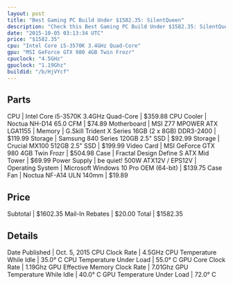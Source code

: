 ```yaml
---
layout: post
title: "Best Gaming PC Build Under $1582.35: SilentQueen"
description: "Check this Best Gaming PC Build Under $1582.35: SilentQueen. CPU: Intel Core i5-3570K 3.4GHz Quad-Core, CPU Cooler: Noctua NH-D14 65.0 CFM, Motherboard: MSI Z77 MPOWER ATX"
date: "2015-10-05 03:13:34 UTC"
price: "$1582.35"
cpu: "Intel Core i5-3570K 3.4GHz Quad-Core"
gpu: "MSI GeForce GTX 980 4GB Twin Frozr"
cpuclock: "4.5GHz"
gpuclock: "1.19Ghz"
buildid: "/b/HjVYcf"
---
```


## Parts

CPU | Intel Core i5-3570K 3.4GHz Quad-Core | $359.88
CPU Cooler | Noctua NH-D14 65.0 CFM | $74.89
Motherboard | MSI Z77 MPOWER ATX LGA1155 | 
Memory | G.Skill Trident X Series 16GB (2 x 8GB) DDR3-2400 | $119.99
Storage | Samsung 840 Series 120GB 2.5" SSD | $92.99
Storage | Crucial MX100 512GB 2.5" SSD | $199.99
Video Card | MSI GeForce GTX 980 4GB Twin Frozr | $504.98
Case | Fractal Design Define S ATX Mid Tower | $69.99
Power Supply | be quiet! 500W ATX12V / EPS12V | 
Operating System | Microsoft Windows 10 Pro OEM (64-bit) | $139.75
Case Fan | Noctua NF-A14 ULN 140mm | $19.89

## Price

Subtotal | $1602.35
Mail-In Rebates | $20.00
Total | $1582.35

## Details

Date Published | Oct. 5, 2015
CPU Clock Rate | 4.5GHz
CPU Temperature While Idle | 35.0° C
CPU Temperature Under Load | 55.0° C
GPU Core Clock Rate | 1.19Ghz
GPU Effective Memory Clock Rate | 7.01Ghz
GPU Temperature While Idle | 40.0° C
GPU Temperature Under Load | 72.0° C